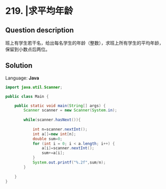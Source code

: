 # 219. |求平均年龄

## Question description


班上有学生若干名，给出每名学生的年龄（整数），求班上所有学生的平均年龄，保留到小数点后两位。


## Solution

Language: **Java**

```Java
import java.util.Scanner;

public class Main {

    public static void main(String[] args) {
        Scanner scanner = new Scanner(System.in);
        
        while(scanner.hasNext()){
            
            int n=scanner.nextInt();
            int a[]=new int[n];
            double sum=0;
            for (int i = 0; i < a.length; i++) {
                a[i]=scanner.nextInt();
                sum+=a[i];
            }
            System.out.printf("%.2f",sum/n);
        }
        
    }
}
```


